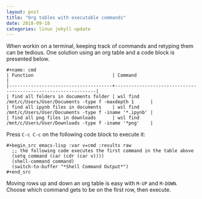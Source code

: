 ```yaml
---
layout: post
title: "Org tables with executable commands"
date: 2018-09-18
categories: linux jekyll update
---
```


When workin on a terminal, keeping track of commands and retyping them can be tedious. One solution using an org table and a code block is presented below.

```
#+name: cmd
| Function                             | Command                                                       |
|--------------------------------------+---------------------------------------------------------------|
| find all folders in documents folder | wsl find /mnt/c/Users/User/Documents -type f -maxdepth 1      |
| find all ipynb files in documents    | wsl find /mnt/c/Users/User/Documents -type f -iname '*.ipynb' |
| find all png files in downloads      | wsl find /mnt/c/Users/User/Downloads -type f -iname '*png'    |
```

Press `C-c C-c` on the following code block to execute it:

``` elisp
#+begin_src emacs-lisp :var v=cmd :results raw
  ;; the following code executes the first command in the table above
  (setq command (car (cdr (car v))))
  (shell-command command)
  (switch-to-buffer "*Shell Command Output*")
#+end_src
```
Moving rows up and down an org table is easy with `M-UP` and `M-DOWN`. Choose which command gets to be on the first row, then execute.
